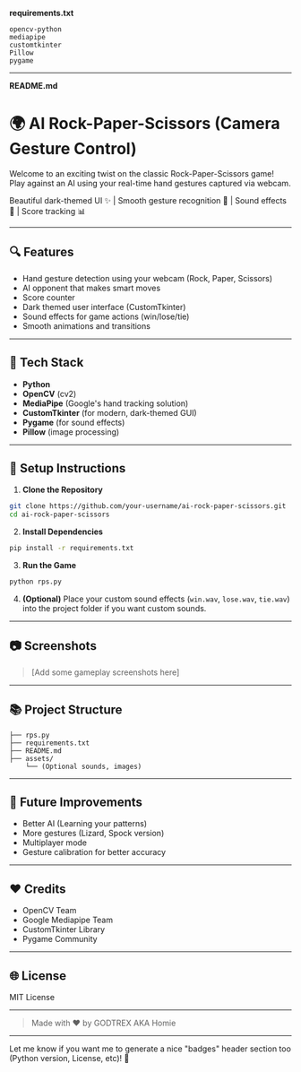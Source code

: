 **requirements.txt**

```
opencv-python
mediapipe
customtkinter
Pillow
pygame
```

---

**README.md**

# 🌍 AI Rock-Paper-Scissors (Camera Gesture Control)

Welcome to an exciting twist on the classic Rock-Paper-Scissors game! Play against an AI using your real-time hand gestures captured via webcam. 

Beautiful dark-themed UI ✨ | Smooth gesture recognition 🧜 | Sound effects 🎵 | Score tracking 📊

---

## 🔍 Features
- Hand gesture detection using your webcam (Rock, Paper, Scissors)
- AI opponent that makes smart moves
- Score counter
- Dark themed user interface (CustomTkinter)
- Sound effects for game actions (win/lose/tie)
- Smooth animations and transitions

---

## 🤝 Tech Stack
- **Python**
- **OpenCV** (cv2)
- **MediaPipe** (Google's hand tracking solution)
- **CustomTkinter** (for modern, dark-themed GUI)
- **Pygame** (for sound effects)
- **Pillow** (image processing)

---

## 📆 Setup Instructions

1. **Clone the Repository**
```bash
git clone https://github.com/your-username/ai-rock-paper-scissors.git
cd ai-rock-paper-scissors
```

2. **Install Dependencies**
```bash
pip install -r requirements.txt
```

3. **Run the Game**
```bash
python rps.py
```

4. **(Optional)** Place your custom sound effects (`win.wav`, `lose.wav`, `tie.wav`) into the project folder if you want custom sounds.

---

## 📷 Screenshots

> [Add some gameplay screenshots here]

---

## 📚 Project Structure
```
├── rps.py
├── requirements.txt
├── README.md
├── assets/
    └── (Optional sounds, images)
```

---

## 🚀 Future Improvements
- Better AI (Learning your patterns)
- More gestures (Lizard, Spock version)
- Multiplayer mode
- Gesture calibration for better accuracy

---

## ❤️ Credits
- OpenCV Team
- Google Mediapipe Team
- CustomTkinter Library
- Pygame Community

---

## 🌐 License
MIT License

---

> Made with ❤️ by GODTREX AKA Homie

---

Let me know if you want me to generate a nice "badges" header section too (Python version, License, etc)! 🚀
